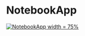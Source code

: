 # NotebookApp
[![NotebookApp](https://img.youtube.com/vi/wH34VoRSEKg/2.jpg) width = 75%](https://www.youtube.com/watch?v=wH34VoRSEKg)
